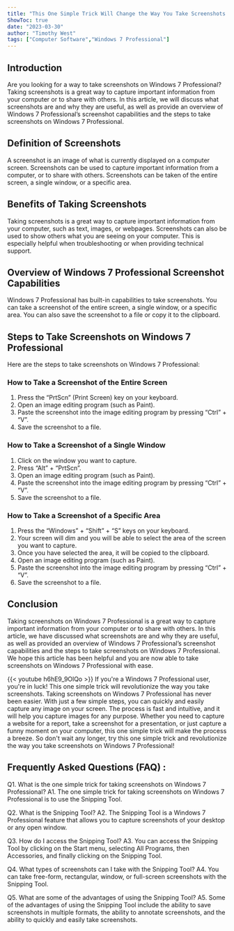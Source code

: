 ```yaml
---
title: "This One Simple Trick Will Change the Way You Take Screenshots on Windows 7 Professional!"
ShowToc: true 
date: "2023-03-30"
author: "Timothy West" 
tags: ["Computer Software","Windows 7 Professional"]
---
```

## Introduction

Are you looking for a way to take screenshots on Windows 7 Professional? Taking screenshots is a great way to capture important information from your computer or to share with others. In this article, we will discuss what screenshots are and why they are useful, as well as provide an overview of Windows 7 Professional’s screenshot capabilities and the steps to take screenshots on Windows 7 Professional.

## Definition of Screenshots

A screenshot is an image of what is currently displayed on a computer screen. Screenshots can be used to capture important information from a computer, or to share with others. Screenshots can be taken of the entire screen, a single window, or a specific area.

## Benefits of Taking Screenshots

Taking screenshots is a great way to capture important information from your computer, such as text, images, or webpages. Screenshots can also be used to show others what you are seeing on your computer. This is especially helpful when troubleshooting or when providing technical support.

## Overview of Windows 7 Professional Screenshot Capabilities

Windows 7 Professional has built-in capabilities to take screenshots. You can take a screenshot of the entire screen, a single window, or a specific area. You can also save the screenshot to a file or copy it to the clipboard.

## Steps to Take Screenshots on Windows 7 Professional

Here are the steps to take screenshots on Windows 7 Professional:

### How to Take a Screenshot of the Entire Screen

1. Press the “PrtScn” (Print Screen) key on your keyboard.
2. Open an image editing program (such as Paint).
3. Paste the screenshot into the image editing program by pressing “Ctrl” + “V”.
4. Save the screenshot to a file.

### How to Take a Screenshot of a Single Window

1. Click on the window you want to capture.
2. Press “Alt” + “PrtScn”.
3. Open an image editing program (such as Paint).
4. Paste the screenshot into the image editing program by pressing “Ctrl” + “V”.
5. Save the screenshot to a file.

### How to Take a Screenshot of a Specific Area

1. Press the “Windows” + “Shift” + “S” keys on your keyboard.
2. Your screen will dim and you will be able to select the area of the screen you want to capture.
3. Once you have selected the area, it will be copied to the clipboard.
4. Open an image editing program (such as Paint).
5. Paste the screenshot into the image editing program by pressing “Ctrl” + “V”.
6. Save the screenshot to a file.

## Conclusion

Taking screenshots on Windows 7 Professional is a great way to capture important information from your computer or to share with others. In this article, we have discussed what screenshots are and why they are useful, as well as provided an overview of Windows 7 Professional’s screenshot capabilities and the steps to take screenshots on Windows 7 Professional. We hope this article has been helpful and you are now able to take screenshots on Windows 7 Professional with ease.

{{< youtube h6hE9_9OlQo >}} 
If you're a Windows 7 Professional user, you're in luck! This one simple trick will revolutionize the way you take screenshots. Taking screenshots on Windows 7 Professional has never been easier. With just a few simple steps, you can quickly and easily capture any image on your screen. The process is fast and intuitive, and it will help you capture images for any purpose. Whether you need to capture a website for a report, take a screenshot for a presentation, or just capture a funny moment on your computer, this one simple trick will make the process a breeze. So don't wait any longer, try this one simple trick and revolutionize the way you take screenshots on Windows 7 Professional!

## Frequently Asked Questions (FAQ) :
Q1. What is the one simple trick for taking screenshots on Windows 7 Professional?
A1. The one simple trick for taking screenshots on Windows 7 Professional is to use the Snipping Tool.

Q2. What is the Snipping Tool?
A2. The Snipping Tool is a Windows 7 Professional feature that allows you to capture screenshots of your desktop or any open window.

Q3. How do I access the Snipping Tool?
A3. You can access the Snipping Tool by clicking on the Start menu, selecting All Programs, then Accessories, and finally clicking on the Snipping Tool.

Q4. What types of screenshots can I take with the Snipping Tool?
A4. You can take free-form, rectangular, window, or full-screen screenshots with the Snipping Tool.

Q5. What are some of the advantages of using the Snipping Tool?
A5. Some of the advantages of using the Snipping Tool include the ability to save screenshots in multiple formats, the ability to annotate screenshots, and the ability to quickly and easily take screenshots.


